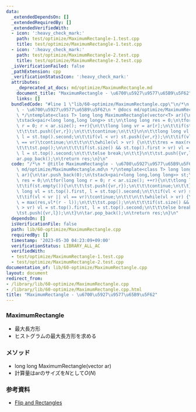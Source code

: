 ```yaml
---
data:
  _extendedDependsOn: []
  _extendedRequiredBy: []
  _extendedVerifiedWith:
  - icon: ':heavy_check_mark:'
    path: test/optimize/MaximumRectangle-1.test.cpp
    title: test/optimize/MaximumRectangle-1.test.cpp
  - icon: ':heavy_check_mark:'
    path: test/optimize/MaximumRectangle-2.test.cpp
    title: test/optimize/MaximumRectangle-2.test.cpp
  _isVerificationFailed: false
  _pathExtension: cpp
  _verificationStatusIcon: ':heavy_check_mark:'
  attributes:
    _deprecated_at_docs: md/optimize/MaximumRectangle.md
    document_title: "MaximumRectangle - \u6700\u5927\u9577\u65B9\u5F62"
    links: []
  bundledCode: "#line 1 \"lib/60-optimize/MaximumRectangle.cpp\"\n/*\n * @title MaximumRectangle\
    \ - \u6700\u5927\u9577\u65B9\u5F62\n * @docs md/optimize/MaximumRectangle.md\n\
    \ */\ntemplate<class T> long long MaximumRectangle(vector<T> ar){\n\tar.push_back(0);\n\
    \tstack<pair<long long,long long>> st;\n\tlong long res = 0;\n\tfor(long long\
    \ r = 0; r < ar.size(); ++r){\n\t\tlong long vr = ar[r];\n\t\tif(st.empty()){\n\
    \t\t\tst.push({vr,r});\n\t\t\tcontinue;\n\t\t}\n\n\t\tlong long vl = st.top().first,\
    \ l = st.top().second;\n\t\tif(vl < vr) st.push({vr,r});\n\t\tif(vl < vr || vl\
    \ == vr)\tcontinue;\n\t\t\n\t\twhile(vl > vr) {\n\t\t\tres = max(res,vl*(r - l));\n\
    \t\t\tst.pop();\n\n\t\t\tif(st.size() && st.top().first > vr) vl = st.top().first,\
    \ l = st.top().second;\n\t\t\telse break;\n\t\t}\n\t\tst.push({vr,l});\n\t}\n\t\
    ar.pop_back();\n\treturn res;\n}\n"
  code: "/*\n * @title MaximumRectangle - \u6700\u5927\u9577\u65B9\u5F62\n * @docs\
    \ md/optimize/MaximumRectangle.md\n */\ntemplate<class T> long long MaximumRectangle(vector<T>\
    \ ar){\n\tar.push_back(0);\n\tstack<pair<long long,long long>> st;\n\tlong long\
    \ res = 0;\n\tfor(long long r = 0; r < ar.size(); ++r){\n\t\tlong long vr = ar[r];\n\
    \t\tif(st.empty()){\n\t\t\tst.push({vr,r});\n\t\t\tcontinue;\n\t\t}\n\n\t\tlong\
    \ long vl = st.top().first, l = st.top().second;\n\t\tif(vl < vr) st.push({vr,r});\n\
    \t\tif(vl < vr || vl == vr)\tcontinue;\n\t\t\n\t\twhile(vl > vr) {\n\t\t\tres\
    \ = max(res,vl*(r - l));\n\t\t\tst.pop();\n\n\t\t\tif(st.size() && st.top().first\
    \ > vr) vl = st.top().first, l = st.top().second;\n\t\t\telse break;\n\t\t}\n\t\
    \tst.push({vr,l});\n\t}\n\tar.pop_back();\n\treturn res;\n}\n"
  dependsOn: []
  isVerificationFile: false
  path: lib/60-optimize/MaximumRectangle.cpp
  requiredBy: []
  timestamp: '2023-05-30 04:23:09+09:00'
  verificationStatus: LIBRARY_ALL_AC
  verifiedWith:
  - test/optimize/MaximumRectangle-1.test.cpp
  - test/optimize/MaximumRectangle-2.test.cpp
documentation_of: lib/60-optimize/MaximumRectangle.cpp
layout: document
redirect_from:
- /library/lib/60-optimize/MaximumRectangle.cpp
- /library/lib/60-optimize/MaximumRectangle.cpp.html
title: "MaximumRectangle - \u6700\u5927\u9577\u65B9\u5F62"
---
```

### MaximumRectangle
- 最大長方形
- ヒストグラムの最大長方形を求める

### メソッド
- long long MaximumRectangle(vector<T> ar)
- 計算量はarのサイズを$N$として$O(N)$

### 参考資料
- [Flip and Rectangles](https://atcoder.jp/contests/arc081/tasks/arc081_d)